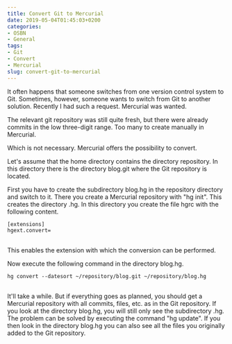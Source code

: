 ```yaml
---
title: Convert Git to Mercurial
date: 2019-05-04T01:45:03+0200
categories:
- OSBN
- General
tags:
- Git
- Convert
- Mercurial
slug: convert-git-to-mercurial
---
```

It often happens that someone switches from one version control system to Git. Sometimes, however, someone wants to switch from Git to another solution. Recently I had such a request. Mercurial was wanted.

The relevant git repository was still quite fresh, but there were already commits in the low three-digit range. Too many to create manually in Mercurial.

Which is not necessary. Mercurial offers the possibility to convert.

Let's assume that the home directory contains the directory repository. In this directory there is the directory blog.git where the Git repository is located. 

First you have to create the subdirectory blog.hg in the repository directory and switch to it. There you create a Mercurial repository with "hg init". This creates the directory .hg. In this directory you create the file hgrc with the following content.

<pre class="line-numbers language-bash" style="white-space:pre-wrap;">
<code class="language-bash">[extensions]
hgext.convert=
</code>
</pre>

This enables the extension with which the conversion can be performed.

Now execute the following command in the directory blog.hg.

<pre class="line-numbers language-bash" style="white-space:pre-wrap;">
<code class="language-bash">hg convert --datesort ~/repository/blog.git ~/repository/blog.hg
</code>
</pre>

It'll take a while. But if everything goes as planned, you should get a Mercurial repository with all commits, files, etc. as in the Git repository. If you look at the directory blog.hg, you will still only see the subdirectory .hg. The problem can be solved by executing the command "hg update". If you then look in the directory blog.hg you can also see all the files you originally added to the Git repository.